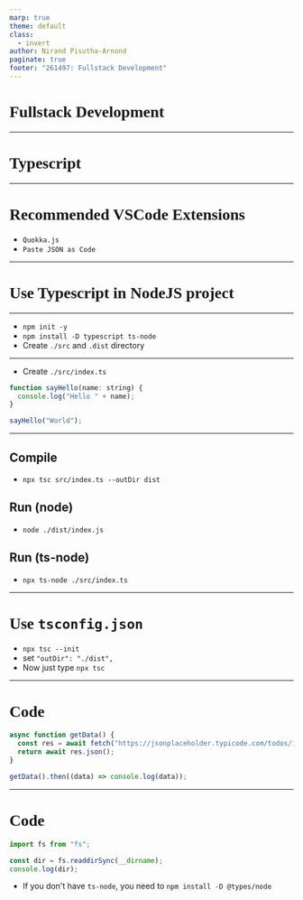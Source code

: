 ```yaml
---
marp: true
theme: default
class:
  - invert
author: Nirand Pisutha-Arnond
paginate: true
footer: "261497: Fullstack Development"
---
```


<style>
@import url('https://fonts.googleapis.com/css2?family=Prompt:ital,wght@0,100;0,300;0,400;0,700;1,100;1,300;1,400;1,700&display=swap');

    :root {
    font-family: Prompt;
    --hl-color: #D57E7E;
}
h1 {
  font-family: Prompt
}
</style>

# Fullstack Development

---

# Typescript

---

# Recommended VSCode Extensions

- `Quokka.js`
- `Paste JSON as Code`

---

# Use Typescript in NodeJS project

---

- `npm init -y`
- `npm install -D typescript ts-node`
- Create `./src` and `.dist` directory

---

- Create `./src/index.ts`

```js
function sayHello(name: string) {
  console.log("Hello " + name);
}

sayHello("World");
```

---

## Compile

- `npx tsc src/index.ts --outDir dist`

## Run (node)

- `node ./dist/index.js`

## Run (ts-node)

- `npx ts-node ./src/index.ts`

---

# Use `tsconfig.json`

- `npx tsc --init`
- set `"outDir": "./dist",`
- Now just type `npx tsc`

---

# Code

```js
async function getData() {
  const res = await fetch("https://jsonplaceholder.typicode.com/todos/1");
  return await res.json();
}

getData().then((data) => console.log(data));
```

---

# Code

```js
import fs from "fs";

const dir = fs.readdirSync(__dirname);
console.log(dir);
```

- If you don't have `ts-node`, you need to `npm install -D @types/node`
